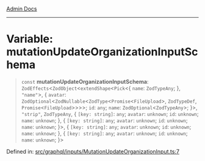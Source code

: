 [Admin Docs](/)

***

# Variable: mutationUpdateOrganizationInputSchema

> `const` **mutationUpdateOrganizationInputSchema**: `ZodEffects`\<`ZodObject`\<`extendShape`\<`Pick`\<\{ `name`: `ZodTypeAny`; \}, `"name"`\>, \{ `avatar`: `ZodOptional`\<`ZodNullable`\<`ZodType`\<`Promise`\<`FileUpload`\>, `ZodTypeDef`, `Promise`\<`FileUpload`\>\>\>\>; `id`: `any`; `name`: `ZodOptional`\<`ZodTypeAny`\>; \}\>, `"strip"`, `ZodTypeAny`, \{ `[key: string]`: `any`;  `avatar`: `unknown`; `id`: `unknown`; `name`: `unknown`; \}, \{ `[key: string]`: `any`;  `avatar`: `unknown`; `id`: `unknown`; `name`: `unknown`; \}\>, \{ `[key: string]`: `any`;  `avatar`: `unknown`; `id`: `unknown`; `name`: `unknown`; \}, \{ `[key: string]`: `any`;  `avatar`: `unknown`; `id`: `unknown`; `name`: `unknown`; \}\>

Defined in: [src/graphql/inputs/MutationUpdateOrganizationInput.ts:7](https://github.com/NishantSinghhhhh/talawa-api/blob/eec373445d0a4b36c011832ad5010e69e112315d/src/graphql/inputs/MutationUpdateOrganizationInput.ts#L7)
